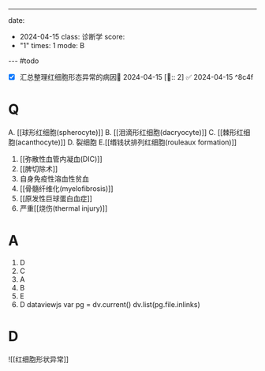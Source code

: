 ---
date:
  - 2024-04-15
class: 诊断学
score:
  - "1"
times: 1
mode: B

--- #todo
- [x] 汇总整理红细胞形态异常的病因📅 2024-04-15 [🍅:: 2] ✅ 2024-04-15 ^8c4f


# Q
A. [[球形红细胞(spherocyte)]] B. [[泪滴形红细胞(dacryocyte)]] C. [[棘形红细胞(acanthocyte)]]
D. 裂细胞 E.[[缗钱状排列红细胞(rouleaux formation)]]

1. [[弥散性血管内凝血(DIC)]]
2. [[脾切除术]]
3. 自身免疫性溶血性贫血
4. [[骨髓纤维化(myelofibrosis)]]
5. [[原发性巨球蛋白血症]]
6. 严重[[烧伤(thermal injury)]]

# A

1. D
2. C
3. A
4. B
5. E
6. D
dataviewjs
var pg = dv.current()
dv.list(pg.file.inlinks)



# D
![[红细胞形状异常]]